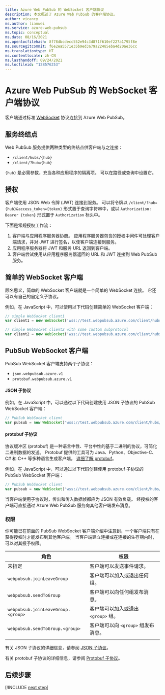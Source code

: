 ```yaml
---
title: Azure Web PubSub 的 WebSocket 客户端协议
description: 本文概述了 Azure Web PubSub 的客户端协议。
author: vicancy
ms.author: lianwei
ms.service: azure-web-pubsub
ms.topic: conceptual
ms.date: 08/16/2021
ms.openlocfilehash: 8f78dbcdecc552e94c3d871f610ef227a1795f8e
ms.sourcegitcommit: f6e2ea5571e35b9ed3a79a22485eba4d20ae36cc
ms.translationtype: HT
ms.contentlocale: zh-CN
ms.lasthandoff: 09/24/2021
ms.locfileid: "128576253"
---
```

#  <a name="websocket-client-protocols-for-azure-web-pubsub"></a>Azure Web PubSub 的 WebSocket 客户端协议

客户端通过标准 [WebSocket](https://datatracker.ietf.org/doc/html/rfc6455) 协议连接到 Azure Web PubSub。

## <a name="service-endpoints"></a>服务终结点
Web PubSub 服务提供两种类型的终结点供客户端与之连接：
* `/client/hubs/{hub}`
* `/client/?hub={hub}`

`{hub}` 是必需参数，充当各种应用程序的隔离项。 可以在路径或查询中设置它。

## <a name="authorization"></a>授权

客户端使用 JSON Web 令牌 (JWT) 连接到服务。 可以将令牌以 `/client/?hub={hub}&access_token={token}` 形式置于查询字符串中，或以 `Authorization: Bearer {token}` 形式置于 `Authorization` 标头中。

下面是常规授权工作流：

1. 客户端与应用程序服务器协商。 应用程序服务器包含的授权中间件可处理客户端请求，并对 JWT 进行签名，以使客户端连接到服务。
1. 应用程序服务器将 JWT 和服务 URL 返回到客户端。
1. 客户端尝试使用从应用程序服务器返回的 URL 和 JWT 连接到 Web PubSub 服务。

<a name="simple_client"></a>

## <a name="the-simple-websocket-client"></a>简单的 WebSocket 客户端

顾名思义，简单的 WebSocket 客户端就是一个简单的 WebSocket 连接。 它还可以有自己的自定义子协议。 

例如，在 JavaScript 中，可以使用以下代码创建简单的 WebSocket 客户端：

```js
// simple WebSocket client1
var client1 = new WebSocket('wss://test.webpubsub.azure.com/client/hubs/hub1');

// simple WebSocket client2 with some custom subprotocol
var client2 = new WebSocket('wss://test.webpubsub.azure.com/client/hubs/hub1', 'custom.subprotocol')
```

## <a name="the-pubsub-websocket-client"></a>PubSub WebSocket 客户端

PubSub WebSocket 客户端支持两个子协议：
* `json.webpubsub.azure.v1`
* `protobuf.webpubsub.azure.v1`

#### <a name="the-json-subprotocol"></a>JSON 子协议

例如，在 JavaScript 中，可以通过以下代码创建使用 JSON 子协议的 PubSub WebSocket 客户端：

```js
// PubSub WebSocket client
var pubsub = new WebSocket('wss://test.webpubsub.azure.com/client/hubs/hub1', 'json.webpubsub.azure.v1');
```

#### <a name="the-protobuf-subprotocol"></a>protobuf 子协议

协议缓冲区 (protobuf) 是一种语言中性、平台中性的基于二进制的协议，可简化二进制数据的发送。 Protobuf 提供的工具可为 Java、Python、Objective-C、C# 和 C++ 等多种语言生成客户端。 [详细了解 protobuf](https://developers.google.com/protocol-buffers)。

例如，在 JavaScript 中，可以通过以下代码创建使用 protobuf 子协议的 PubSub WebSocket 客户端：

```js
// PubSub WebSocket client
var pubsub = new WebSocket('wss://test.webpubsub.azure.com/client/hubs/hub1', 'protobuf.webpubsub.azure.v1');
```

当客户端使用子协议时，传出和传入数据帧都应为 JSON 有效负载。 经授权的客户端可直接通过 Azure Web PubSub 服务向其他客户端发布消息。

### <a name="permissions"></a>权限

你可能已在前面的 PubSub WebSocket 客户端介绍中注意到，一个客户端只有在获得授权时才能发布到其他客户端。 当客户端建立连接或在连接的生存期内时，可以对其授予权限。

| 角色 | 权限 |
|---|---|
| 未指定 | 客户端可以发送事件请求。 |
| `webpubsub.joinLeaveGroup` | 客户端可以加入或退出任何组。 |
| `webpubsub.sendToGroup` | 客户端可以向任何组发布消息。 |
| `webpubsub.joinLeaveGroup.<group>` | 客户端可以加入或退出 `<group>` 组。 |
| `webpubsub.sendToGroup.<group>` | 客户端可以向 `<group>` 组发布消息。 |
| | |

有关 JSON 子协议的详细信息，请参阅 [JSON 子协议](./reference-json-webpubsub-subprotocol.md)。

有关 protobuf 子协议的详细信息，请参阅 [Protobuf 子协议](./reference-protobuf-webpubsub-subprotocol.md)。

## <a name="next-steps"></a>后续步骤

[!INCLUDE [next step](includes/include-next-step.md)]
